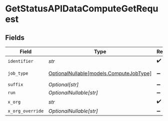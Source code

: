 # GetStatusAPIDataComputeGetRequest


## Fields

| Field                                                                  | Type                                                                   | Required                                                               | Description                                                            |
| ---------------------------------------------------------------------- | ---------------------------------------------------------------------- | ---------------------------------------------------------------------- | ---------------------------------------------------------------------- |
| `identifier`                                                           | *str*                                                                  | :heavy_check_mark:                                                     | N/A                                                                    |
| `job_type`                                                             | [OptionalNullable[models.ComputeJobType]](../models/computejobtype.md) | :heavy_minus_sign:                                                     | Compute job suffix.                                                    |
| `suffix`                                                               | *Optional[str]*                                                        | :heavy_minus_sign:                                                     | N/A                                                                    |
| `run`                                                                  | *OptionalNullable[str]*                                                | :heavy_minus_sign:                                                     | N/A                                                                    |
| `x_org`                                                                | *str*                                                                  | :heavy_check_mark:                                                     | N/A                                                                    |
| `x_org_override`                                                       | *OptionalNullable[str]*                                                | :heavy_minus_sign:                                                     | N/A                                                                    |